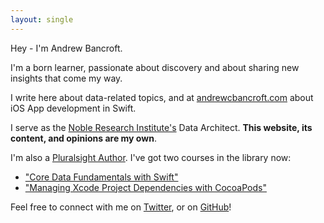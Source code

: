 ```yaml
---
layout: single
---
```


Hey - I'm Andrew Bancroft.

I'm a born learner, passionate about discovery and about sharing new insights that come my way. 

I write here about data-related topics, and at [andrewcbancroft.com](https://www.andrewcbancroft.com) about iOS App development in Swift.

I serve as the <a title="The Noble Research Institute, Inc." href="http://www.noble.org" target="_blank">Noble Research Institute's</a> Data Architect. <strong>This website, its content, and opinions are my own</strong>.

I'm also a [Pluralsight Author](https://www.pluralsight.com/authors/andrew-bancroft).  I've got two courses in the library now:

* ["Core Data Fundamentals with Swift"](http://bit.ly/ps-core-data-swift)
* ["Managing Xcode Project Dependencies with CocoaPods"](https://www.pluralsight.com/courses/cocoapods-xcode-project-dependencies)

Feel free to connect with me on <a title="twitter.com/andrewcbancroft" href="https://twitter.com/andrewcbancroft">Twitter</a>, or on <a title="GitHub - andrewcbancroft" href="https://github.com/andrewcbancroft" target="_blank">GitHub</a>!

